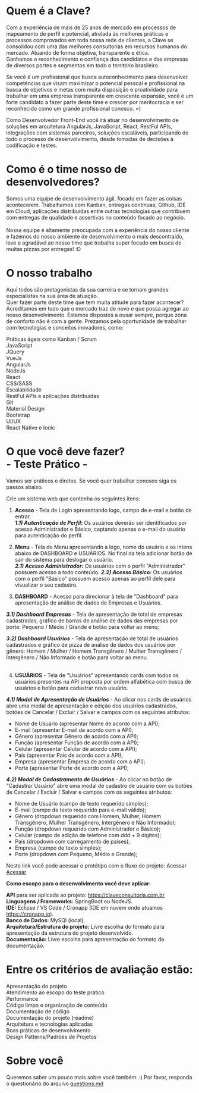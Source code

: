 # Quem é a Clave?
Com a experiência de mais de 25 anos de mercado em processos de mapeamento de perfil e potencial, atrelada às melhores práticas e processos comprovados em toda nossa rede de clientes, a Clave se consolidou com uma das melhores consultorias em recursos humanos do mercado. Atuando de forma objetiva, transparente e ética. <br>
Ganhamos o reconhecimento e confiança dos candidatos e das empresas de diversos portes e segmentos em todo o território brasileiro.

Se você é um profissional que busca autoconhecimento para desenvolver competências que visam maximizar o potencial pessoal e profissional na busca de objetivos e metas com muita disposição e proatividade para trabalhar em uma empresa transparente em crescente expansão, você é um forte candidato a fazer parte deste time e crescer por meritocracia e ser reconhecido como um grande profissional conosco. =)

Como Desenvolvedor Front-End você irá atuar no desenvolvimento de soluções em arquitetura AngularJs, JavaScript, React, RestFul APIs, integrações com sistemas parceiros, soluções escaláveis, participando de todo o processo de desenvolvimento, desde tomadas de decisões à codificação e testes.

# Como é o time nosso de desenvolvedores?
Somos uma equipe de desenvolvimento ágil, focado em fazer as coisas acontecerem. Trabalhamos com Kanban, entregas contínuas, Github, IDE em Cloud, aplicações distribuídas entre outras tecnologias que contribuem com entregas de qualidade e assertivas no conteúdo focado ao negócio.<br><br>
Nossa equipe é altamente preocupada com a experiência do nosso cliente e fazemos do nosso ambiente de desenvolvimento o mais descontraído, leve e agradável ao nosso time que trabalha super focado em busca de muitas pizzas por entregas! :D

# O nosso trabalho
Aqui todos são protagonistas da sua carreira e se tornam grandes especialistas na sua área de atuação. <br>
Quer fazer parte deste time que tem muita atitude para fazer acontecer? <br>
Acreditamos em tudo que o mercado traz de novo e que possa agregar ao nosso desenvolvimento. Estamos dispostos a ousar sempre, porque zona de conforto não é com a gente.
Prezamos pela oportunidade de trabalhar com tecnologias e conceitos inovadores, como:

Práticas ágeis como Kanban / Scrum<br>
JavaScript<br>
JQuery<br>
VueJs<br>
AngularJs<br>
NodeJs<br>
React<br>
CSS/SASS<br>
Escalabilidade<br>
RestFul APIs e aplicações distribuídas<br>
Git<br>
Material Design<br>
Bootstrap<br>
UI/UX<br>
React Native e Ionic<br>

# O que você deve fazer? <br>- Teste Prático -
Vamos ser práticos e diretos. Se você quer trabalhar conosco siga os passos abaixo.

Crie um sistema web que contenha os seguintes itens:

1) <b>Acesso</b> - Tela de Login apresentando logo, campo de e-mail e botão de entrar.<br>
<b><i>1.1) Autenticação de Perfil:</i></b> Os usuários deverão ser identificados por acesso Administrador e Básico, captando apenas o e-mail do usuário para autenticação do perfil.<br>

2) <b>Menu</b> - Tela de Menu apresentando a logo, nome do usuário e os intens abaixo de DASHBOARD e USUÁRIOS. No final da tela adicionar botão de sair do sistema para deslogar o usuário.<br>
<b><i>2.1) Acesso Administrador:</i></b> Os usuários com o perfil "Administrador" possuem acesso a todo conteúdo.
<b><i>2.2) Acesso Básico:</i></b> Os usuários com o perfil "Básico" possuem acesso apenas ao perfil dele para visualizar o seu cadastro.<br>

3) <b>DASHBOARD</b> - Acesso para direcionar à tela de "Dashboard" para apresentação de análise de dados de Empresas e Usuários.

<b><i>3.1) Dashboard Empresas</i></b> - Tela de apresentação de total de empresas cadastradas, gráfico de barras de análise de dados das empresas por porte: Pequeno / Médio / Grande e botão para voltar ao menu;

<b><i>3.2) Dashboard Usuários</i></b> - Tela de apresentação de total de usuários cadastrados e gráfico de pizza de análise de dados dos usuários por gênero: Homem / Mulher / Homem Transgênero / Mulher Transgênero / Intergênero / Não Informado  e botão para voltar ao menu.<br><br>

4) <b>USUÁRIOS</b> - Tela de "Usuários" apresentando cards com todos os usuários presentes na API proposta por ordem alfabética com busca de usuários e botão para cadastrar novo usuário.<br>

<b><i>4.1) Modal de Apresentação de Usuários</i></b> - Ao clicar nos cards de usuários abre uma modal de apresentação e edição dos usuários cadastrados, botões de Cancelar / Excluir / Salvar e campos com os seguintes atributos: <br>
- Nome de Usuário (apresentar Nome de acordo com a API);<br>
- E-mail (apresentar E-mail de acordo com a API);<br>
- Gênero (apresentar Gênero de acordo com a API);<br>
- Função (apresentar Função de acordo com a API);<br>
- Celular (apresentar Celular de acordo com a API);<br> 
- País (apresentar País de acordo com a API);<br>
- Empresa (apresentar Empresa de acordo com a API);<br>
- Porte (apresentar Porte de acordo com a API);

<b><i>4.2) Modal de Cadastramento de Usuários</i></b> - Ao clicar no botão de "Cadastrar Usuário" abre uma modal de cadastro de usuário com os botões de Cancelar / Excluir / Salvar e campos com os seguintes atributos: <br>
- Nome de Usuário (campo de texto requerido simples);<br>
- E-mail (campo de texto requerido para e-mail válido);<br>
- Gênero (dropdown requerido  com Homem, Mulher, Homem Transgênero, Mulher Transgênero, Intergênero e Não Informado);<br>
- Função (dropdown requerido com Administrador e Básico);<br>
- Celular (campo de adição de telefone com ddd + 9 dígitos);<br> 
- País (dropdown com carregamento de países);<br>
- Empresa (campo de texto simples);<br>
- Porte (dropdown com Pequeno, Médio e Grande);

Neste link você pode acessar o protótipo com o fluxo do projeto: Acessar <a href="https://www.claveconsultoria.com.br/wp-content/uploads/2021/03/Prototipo-Teste-pratico-Front-End.png"> Acessar</a>

<b>Como escopo para o desenvolvimento você deve aplicar:</b>

<b>API</b> para ser aplicada ao projeto: https://claveconsultoria.com.br<br>
<b>Linguagens / Frameworks:</b> SpringBoot ou NodeJS.<br>
<b>IDE:</b> Eclipse / VS Code / Cronapp (IDE em nuvem onde atuamos https://cronapp.io).<br>
<b>Banco de Dados:</b> MySQl (local).<br>
<b>Arquitetura/Estrutura do projeto:</b> Livre escolha do formato para apresentação da estrutura do projeto desenvolvido.<br>
<b>Documentação:</b> Livre escolha para apresentação do formato da documentação.

# Entre os critérios de avaliação estão:

Apresentação do projeto<br>
Atendimento ao escopo do teste prático<br>
Performance<br>
Código limpo e organização de conteúdo<br>
Documentação de código<br>
Documentação do projeto (readme)<br>
Arquitetura e tecnologias aplicadas<br>
Boas práticas de desenvolvimento<br>
Design Patterns/Padrões de Projetos


# Sobre você
Queremos saber um pouco mais sobre você também. :) Por favor, responda o questionário do arquivo <a href="https://github.com/DesenvolvimentoClave/teste-pratico-front-end/blob/main/questions.md"> questions.md</a>
